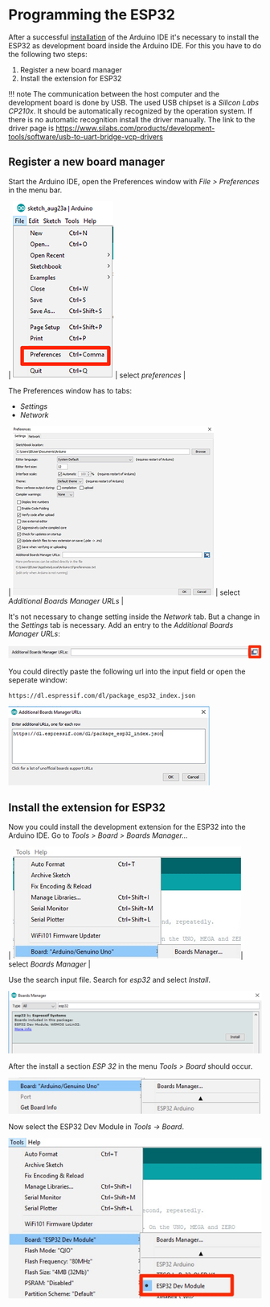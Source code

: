 # Programming the ESP32

After a successful [installation](../install) of the Arduino IDE it's necessary to install the ESP32 as development board inside the Arduino IDE. For this you have to do the following two steps:

1. Register a new board manager
2. Install the extension for ESP32

!!! note
    The communication between the host computer and the development board is done by USB. The used USB chipset is a *Silicon Labs CP210x*. It should be automatically recognized by the operation system. If there is no automatic recognition install the driver manually. The link to the driver page is https://www.silabs.com/products/development-tools/software/usb-to-uart-bridge-vcp-drivers

## Register a new board manager

Start the Arduino IDE, open the Preferences window with *File > Preferences* in the menu bar.

| ![Open Preferences windows](../../images/esp32/arduino_ide/open_preferences.png) | select *preferences* |

The Preferences window has to tabs:

+ *Settings*
+ *Network*

| ![Preferences window](../../images/esp32/arduino_ide/preferences_window.jpg) | select *Additional Boards Manager URLs* |

It's not necessary to change setting inside the *Network* tab. But a change in the *Settings* tab is necessary. Add an entry to the *Additional Boards Manager URLs*:

![board_manager_urls](../../images/esp32/arduino_ide/board_manager_urls.jpg)

You could directly paste the following url into the input field or open the seperate window:

```
https://dl.espressif.com/dl/package_esp32_index.json
```
![board_manager_urls](../../images/esp32/arduino_ide/url_dialog.png)

## Install the extension for ESP32

Now you could install the development extension for the ESP32 into the Arduino IDE. Go to *Tools > Board > Boards Manager...*

| ![menu_boards_manager](../../images/esp32/arduino_ide/menu_boards_manager.jpg)| select *Boards Manager* |

Use the search input file. Search for *esp32* and select *Install*.

![](../../images/esp32/arduino_ide/board_manager_01.png)

After the install a section *ESP 32* in the menu *Tools > Board* should occur.

![esp32_menu_entry](../../images/esp32/arduino_ide/esp32_menu_entry.jpg)

Now select the ESP32 Dev Module in *Tools -> Board*.

![select_board](../../images/esp32/arduino_ide/select_board.jpg)
